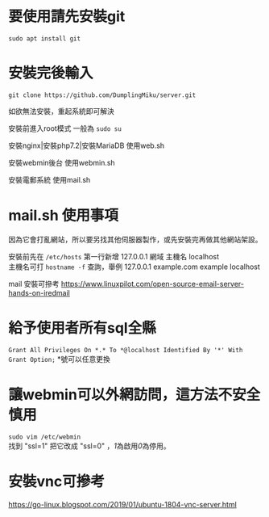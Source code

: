 # 要使用請先安裝git
`sudo apt install git`  

# 安裝完後輸入
`git clone https://github.com/DumplingMiku/server.git`  

如欲無法安裝，重起系統即可解決  

安裝前進入root模式 一般為 `sudo su`
  
安裝nginx|安裝php7.2|安裝MariaDB 使用web.sh  

安裝webmin後台 使用webmin.sh  

安裝電郵系統 使用mail.sh  

# mail.sh 使用事項  
因為它會打亂網站，所以要另找其他伺服器製作，或先安裝完再做其他網站架設。  

安裝前先在 `/etc/hosts` 第一行新增 127.0.0.1   網域 主機名 localhost  
主機名可打 `hostname -f` 查詢，舉例 127.0.0.1    example.com example localhost  

mail 安裝可摻考 https://www.linuxpilot.com/open-source-email-server-hands-on-iredmail  

# 給予使用者所有sql全縣  
`Grant All Privileges On *.* To *@localhost Identified By '*' With Grant Option;` *號可以任意更換  
  
# 讓webmin可以外網訪問，這方法不安全慎用  
`sudo vim /etc/webmin`  
找到 "ssl=1" 把它改成 "ssl=0" ，*1*為啟用*0*為停用。  

# 安裝vnc可摻考  
https://go-linux.blogspot.com/2019/01/ubuntu-1804-vnc-server.html  